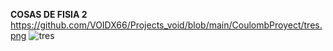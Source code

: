 **COSAS DE FISIA 2**
https://github.com/VOIDX66/Projects_void/blob/main/CoulombProyect/tres.png
![tres](https://github.com/VOIDX66/Projects_void/assets/70232955/52397b11-584f-4aa0-8caa-dd52e3a96268)
